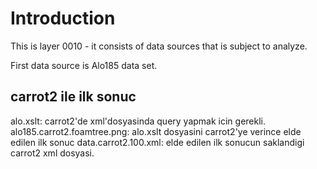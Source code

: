 # Introduction
This is layer 0010 - it consists of data sources that is subject to analyze.

First data source is Alo185 data set.


## carrot2 ile ilk sonuc
alo.xslt: carrot2'de xml'dosyasinda query yapmak icin gerekli.
alo185.carrot2.foamtree.png: alo.xslt dosyasini carrot2'ye verince elde edilen ilk sonuc
data.carrot2.100.xml: elde edilen ilk sonucun saklandigi carrot2 xml dosyasi.
